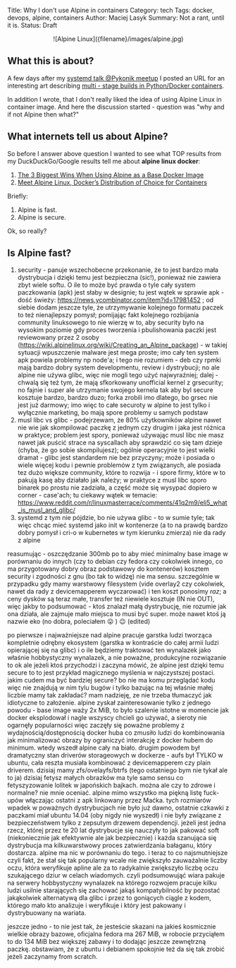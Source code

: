 Title: Why I don't use Alpine in containers
Category: tech
Tags: docker, devops, alpine, containers
Author: Maciej Lasyk
Summary: Not a rant, until it is.
Status: Draft

<center>![Alpine Linux]({filename}/images/alpine.jpg)</center>

## What this is about?

A few days after my [systemd talk @Pykonik meetup](https://www.pykonik.org/tech-talks/40/)
I posted an URL for an interesting art describing [multi - stage builds in
Python/Docker containers](https://simonwillison.net/2018/Nov/19/smaller-python-docker-images/0).

In addition I wrote, that I don't really liked the idea of using Alpine Linux
in container image. And here the discussion started - question was "why and
if not Alpine then what?"

## What internets tell us about Alpine?

So before I answer above question I wanted to see what TOP results from my 
DuckDuckGo/Google results tell me about **alpine linux docker**:

1. [The 3 Biggest Wins When Using Alpine as a Base Docker Image](https://nickjanetakis.com/blog/the-3-biggest-wins-when-using-alpine-as-a-base-docker-image)
1. [Meet Alpine Linux, Docker’s Distribution of Choice for Containers](https://thenewstack.io/alpine-linux-heart-docker/)

Briefly:

1. Alpine is fast.
1. Alpine is secure.

Ok, so really?

## Is Alpine fast?





1. security - panuje wszechobecne przekonanie, że to jest bardzo mała dystrybucja i dzięki temu jest bezpieczna (sic!), ponieważ nie zawiera zbyt wiele softu. O ile to może być prawda o tyle cały system paczkowania (apk) jest słaby w designie; tu jest wątek w sprawie apk - dość świeży: https://news.ycombinator.com/item?id=17981452 ; od siebie dodam jeszcze tyle, że utrzymywanie kolejnego formatu paczek to też nienajlepszy pomysł; pomijając fakt kolejnego rozbijania community linuksowego to nie wierzę w to, aby security było na wysokim poziomie gdy proces tworzenia i pbulishowania paczki jest reviewowany przez 2 osoby (https://wiki.alpinelinux.org/wiki/Creating_an_Alpine_package) - w takiej sytuacji wpuszczenie malware jest mega proste; imo cały ten system apk powiela problemy np node'a; i tego nie rozumiem - deb czy rpmki mają bardzo dobry system developmentu, review i dystrybucji; no ale alpine nie używa glibc, więc nie mogli tego użyć najwyraźniej; dalej - chwalą się też tym, że mają sfkorkowany unofficial kernel z grsecurity; no fajnie i super ale utrzymanie swojego kernela tak aby byl secure kosztuje bardzo, bardzo duzo; forka zrobili imo dlatego, bo grsec nie jest już darmowy; imo więc to całe securoty w alpine to jest tylko i wyłącznie marketing, bo mają spore problemy u samych podstaw
2. musl libc vs glibc - podejrzewam, że 80% użytkowników alpine nawet nie wie jak skompilować paczkę z jednym czy drugim i jaka jest różnica w praktyce; problem jest spory, ponieważ używając musl libc nie masz nawet jak puścić strace na syscallach aby sprawdzić co się tam dzieje (chyba, że go sobie skompilujesz); ogólnie operacyjnie to jest wielki dramat - glibc jest standardem nie bez przyczyny; może i posiada o wiele więcej kodu i pewnie problemów z tym związanych, ale posiada tez dużo większe community, które to rozwija - i spore firmy, które w to pakują kasę aby działało jak należy; w praktyce z musl libc sporo binarek po prostu nie zadziała, a część może się wysypać dopiero w corner - case'ach; tu ciekawy wątek w temacie: https://www.reddit.com/r/linuxmasterrace/comments/41q2m9/eli5_what_is_musl_and_glibc/
3. systemd z tym nie pójdzie, bo nie używa glibc - to w sumie tyle; tak więc chcąc mieć systemd jako init w kontenerze (a to na prawdę bardzo dobry pomysł i cri-o w kubernetes w tym kierunku zmierza) nie da rady z alpine

reasumując - oszczędzanie 300mb po to aby mieć minimalny base image w porównaniu do innych (czy to debian czy fedora czy cokolwiek innego, co ma przygotowany dobry obraz podstawowy do kontenerów) kosztem security i zgodności z gnu (bo tak to widzę) nie ma sensu. szczególnie w przypadku gdy mamy warstwowy filesystem (vide overlay2 czy cokolwiek, nawet da rady z devicemapperem wyczarować) i ten koszt ponosimy _raz_; a ceny dysków są teraz małe, transfer też niewiele kosztuje (IN nie OUT), więc jakby to podsumować - ktoś znalazł małą dystrybucję, nie rozumie jak ona działa, ale zajmuje mało miejsca to musi być super. może nawet ktoś ją nazwie eko (no dobra, poleciałem :stuck_out_tongue: ) :wink: (edited) 


po pierwsze i najważniejsze nad alpine pracuje garstka ludzi tworząca kompletnie odrębny ekosystem (garstka w kontraście do całej armii ludzi opierającej się na glibc) i o ile będziemy traktować ten wynalazek jako właśnie hobbystyczny wynalazek, a nie poważne, produkcyjne rozwiązanie to ok ale jeżeli ktoś przychodzi i zaczyna mówić, że alpine jest dzięki temu secure to to jest przykład magicznego myślenia w najczystszej postaci.
jakim cudem ma być bardziej secure? bo nie ma komu przeglądać kodu więc nie znajdują w nim tylu bugów i tylko bazując na tej właśnie małej liczbie mamy tak zakładać? mam nadzieję, ze nie trzeba tłumaczyć jak idiotyczne to założenie. alpine zyskał zainteresowanie tylko z jednego powodu - base image waży 2x MiB, to było szalenie istotne w momencie jak docker eksplodował i nagle wszyscy chcieli go używać, a sieroty nie ogarnęły popularności więc zaczęły się poważne problemy z wydajnością/dostępnością docker huba co zmusiło ludzi do kombinowania jak minimalizować obrazy by ograniczyć interakcję z docker hubem do minimum. wtedy wszedł alpine cały na biało. drugim powodem był dramatyczny stan driverów storageowych w dockerze - aufs był TYLKO w ubuntu, cała reszta musiała kombinować z devicemapperem czy plain driverem. dzisiaj mamy zfs/ovelayfs/btrfs (tego ostatniego bym nie tykał ale to ja)
dzisiaj fetysz małych obrazków ma tyle samo sensu co fetyszyzowanie lolitek w japońskich bajkach. można ale czy to zdrowe i normalne? nie mnie oceniać.
alpine mimo wszystko ma piękną listę fuck-upów włączając ostatni z apk linkowany przez Maćka. tych rozmiarów wpadek w poważnych dystrybucjach nie było już dawno, ostatnie czkawki z paczkami miał ubuntu 14.04 (oby nigdy nie wyszedł) i nie były związane z bezpieczeństwem tylko z zepsutym drzewem dependencji. jeżeli jest jedna rzecz, której przez te 20 lat dystrybucje się nauczyły to jak pakować soft (niekoniecznie jak efektywnie ale jak bezpiecznie) i każda szanująca się dystrybucja ma kilkuwarstwowy proces zatwierdzania bałaganu, który dostarcza. alpine ma nic w porównaniu do tego.
i teraz to co najsmutniejsze czyli fakt, że stał się tak popularny wcale nie zwiększyło zauważalnie liczby oczu, która weryfikuje apline ale za to radykalnie zwiększyło liczbę oczu szukającego dziur w celach wiadomych.
czyli podsumowująć wiara pakuje na serwery hobbystyczny wynalazek na którego rozwojem pracuje kilku ludzi usilnie starających się zachować jakąś kompatybilność by pozostać jakąkolwiek alternatywą dla glibc i przez to goniących ciągle z kodem, którego mało kto analizuje i weryfikuje i który jest pakowany i dystrybuowany na wariata.

jeszcze jedno - to nie jest tak, że jesteście skazani na jakieś kosmicznie wielkie obrazy bazowe, oficjalna fedora ma 267 MiB, w robocie przyciąłem to do 134 MiB bez większej zabawy i to dodając jeszcze zewnętrzną paczkę. obstawiam, że z ubuntu i debianem spokojnie też da się tak zrobić jeżeli zaczynamy from scratch.


